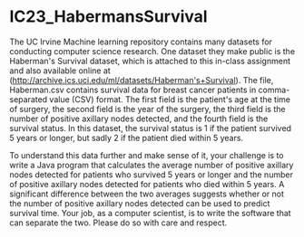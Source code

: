 # IC23_HabermansSurvival
The UC Irvine Machine learning repository contains many datasets for conducting computer science research.  One dataset they make public is the Haberman's Survival dataset, which is attached to this in-class assignment and also available online at (http://archive.ics.uci.edu/ml/datasets/Haberman's+Survival).  The file, Haberman.csv contains survival data for breast cancer patients in comma-separated value (CSV) format.  The first field is the patient's age at the time of surgery, the second field is the year of the surgery, the third field is the number of positive axillary nodes detected, and the fourth field is the survival status.  In this dataset, the survival status is 1 if the patient survived 5 years or longer, but sadly 2 if the patient died within 5 years.


To understand this data further and make sense of it, your challenge is to write a Java program that calculates the average number of positive axillary nodes detected for patients who survived 5 years or longer and the number of positive axillary nodes detected for patients who died within 5 years.  A significant difference between the two averages suggests whether or not the number of positive axillary nodes detected can be used to predict survival time.  Your job, as a computer scientist, is to write the software that can separate the two.  Please do so with care and respect.
